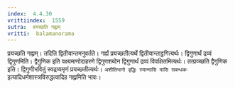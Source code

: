 ```yaml
---
index:  4.4.30
vrittiindex:  1559
sutra:  प्रयच्छति गह्य्रम्
vritti:  balamanorama 
---
```


प्रयच्छति गह्य्रम्। तदिति द्वितीयान्तमनुवर्तते। गर्ह्यं प्रयच्छतीत्यर्थे द्वितीयान्ताट्ठगित्यर्थः। द्विगुणार्थं द्रव्यं द्विगुणमिति। द्वैगुणिक इति वक्ष्यमाणोदाहरणे द्विगुणशब्देन द्विगुणार्थं द्रव्यं विवक्षितमित्यर्थः। तत्प्रय्च्छति द्वैगुणिक इति। द्विगुणीभवितुं स्वद्रव्यमृणं प्रयच्छतीत्यर्थः। `अशीतिभागो वृद्धिः स्यान्मासि मासि सबन्धकः` इत्यादिधर्मशास्त्रविरुद्धत्वादिह गह्य्रमिति भावः। 

